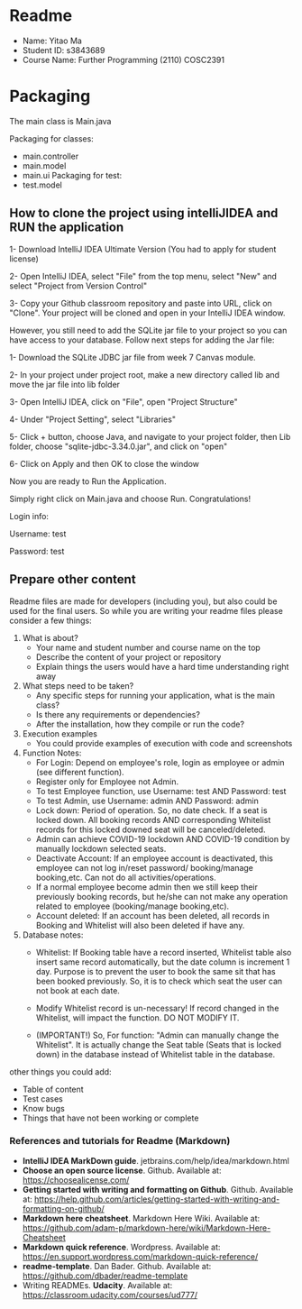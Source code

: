# Readme

- Name: Yitao Ma
- Student ID: s3843689
- Course Name: Further Programming (2110) COSC2391

# Packaging
The main class is Main.java

Packaging for classes:
 - main.controller
 - main.model
 - main.ui
Packaging for test:
 - test.model

## How to clone the project using intelliJIDEA and RUN the application
1- Download IntelliJ IDEA Ultimate Version (You had to apply for student license)

2- Open IntelliJ IDEA, select "File" from the top menu, select "New" and select "Project from Version Control"  

3- Copy your Github classroom repository and paste into URL, click on "Clone".
 Your project will be cloned and open in your IntelliJ IDEA window.
 
 However, you still need to add the SQLite jar file to your project so you can have access to your database. Follow next steps for adding the Jar file:
 
1- Download the SQLite JDBC jar file from week 7 Canvas module.

2- In your project under project root, make a new directory called lib and move the jar file into lib folder

3- Open IntelliJ IDEA, click on "File", open "Project Structure"

4- Under "Project Setting", select "Libraries"

5- Click + button, choose Java, and navigate to your project folder, then Lib folder, choose "sqlite-jdbc-3.34.0.jar", and click on "open"

6- Click on Apply and then OK to close the window

Now you are ready to Run the Application.

Simply right click on Main.java and choose Run.
Congratulations!

Login info:

Username: test

Password: test


## Prepare other content

Readme files are made for developers (including you), but also could be used for the final users.
So while you are writing your readme files please consider a few things:

1. What is about?
    - Your name and student number and course name on the top
    - Describe the content of your project or repository
    - Explain things the users would have a hard time understanding right away
2. What steps need to be taken?
    - Any specific steps for running your application, what is the main class?
    - Is there any requirements or dependencies?
    - After the installation, how they compile or run the code?
3. Execution examples
    - You could provide examples of execution with code and screenshots
4. Function Notes:
   - For Login: Depend on employee's role, login as employee or admin (see different function).
   - Register only for Employee not Admin.
   - To test Employee function, use Username: test AND Password: test
   - To test Admin, use Username: admin AND Password: admin
   - Lock down: Period of operation. So, no date check. If a seat is locked down. All booking records AND corresponding 
   Whitelist records for this locked downed seat will be canceled/deleted.
   - Admin can achieve COVID-19 lockdown AND COVID-19 condition by manually lockdown selected seats.
   - Deactivate Account: If an employee account is deactivated, this employee can not log in/reset password/
   booking/manage booking,etc. Can not do all activities/operations. 
   - If a normal employee become admin then we still keep their previously booking
   records, but he/she can not make any operation related to employee (booking/manage booking,etc).
   - Account deleted: If an account has been deleted, all records in Booking and Whitelist
   will also been deleted if have any.
5. Database notes:
   - Whitelist: If Booking table have a record inserted, Whitelist table also
   insert same record automatically, but the date column is increment 1 day. Purpose is to prevent
   the user to book the same sit that has been booked previously. 
   So, it is to check which seat the user can not book at each date.
   - Modify Whitelist record is un-necessary! If record changed in the Whitelist,
   will impact the function. DO NOT MODIFY IT.
     
   - (IMPORTANT!) So, For function: "Admin can manually change the Whitelist".
   It is actually change the Seat table (Seats that is locked down) in the database instead of Whitelist table
   in the database.  


other things you could add:

- Table of content
- Test cases
- Know bugs
- Things that have not been working or complete



### References and tutorials for Readme (Markdown)
- **IntelliJ IDEA MarkDown guide**. jetbrains.com/help/idea/markdown.html
- **Choose an open source license**. Github. Available at: https://choosealicense.com/
- **Getting started with writing and formatting on Github**. Github. Available at: https://help.github.com/articles/getting-started-with-writing-and-formatting-on-github/
- **Markdown here cheatsheet**. Markdown Here Wiki. Available at: https://github.com/adam-p/markdown-here/wiki/Markdown-Here-Cheatsheet
- **Markdown quick reference**. Wordpress. Available at: https://en.support.wordpress.com/markdown-quick-reference/
- **readme-template**. Dan Bader. Github. Available at: https://github.com/dbader/readme-template
- Writing READMEs. **Udacity**. Available at: https://classroom.udacity.com/courses/ud777/
